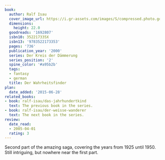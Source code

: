 ```yaml
---
book:
  author: Ralf Isau
  cover_image_url: https://i.gr-assets.com/images/S/compressed.photo.goodreads.com/books/1186999444l/1692807.jpg
  dimensions:
    height: 22.0
  goodreads: '1692807'
  isbn10: 352217335X
  isbn13: '9783522173353'
  pages: '736'
  publication_year: '2000'
  series: Der Kreis der Dämmerung
  series_position: '2'
  spine_color: '#a95b2b'
  tags:
  - fantasy
  - german
  title: Der Wahrheitsfinder
plan:
  date_added: '2015-06-28'
related_books:
- book: ralf-isau/das-jahrhundertkind
  text: The previous book in the series.
- book: ralf-isau/der-weisse-wanderer
  text: The next book in the series.
review:
  date_read:
  - 2005-04-01
  rating: 3
---
```


Second part of the amazing saga, covering the years from 1925 until 1950. Still intriguing, but nowhere near the first
part.
